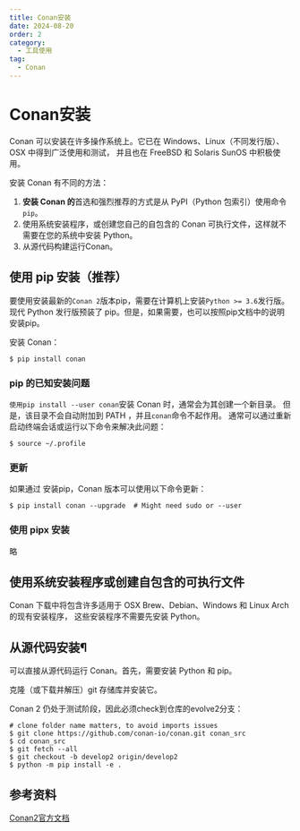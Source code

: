 ```yaml
---
title: Conan安装
date: 2024-08-20
order: 2
category:
  - 工具使用
tag:
  - Conan
---
```


# Conan安装

Conan 可以安装在许多操作系统上。它已在 Windows、Linux（不同发行版）、OSX 中得到广泛使用和测试，
并且也在 FreeBSD 和 Solaris SunOS 中积极使用。

安装 Conan 有不同的方法：
1. **安装 Conan 的**首选和强烈推荐的方式是从 PyPI（Python 包索引）使用命令`pip`。
2. 使用系统安装程序，或创建您自己的自包含的 Conan 可执行文件，这样就不需要在您的系统中安装 Python。
3. 从源代码构建运行Conan。

## 使用 pip 安装（推荐）

要使用安装最新的`Conan 2`版本pip，需要在计算机上安装`Python >= 3.6`发行版。
现代 Python 发行版预装了 pip。但是，如果需要，也可以按照pip文档中的说明安装pip。

安装 Conan：

```shell
$ pip install conan
```

### pip 的已知安装问题

`使用pip install --user conan`安装 Conan 时，通常会为其创建一个新目录。
但是，该目录不会自动附加到 PATH ，并且`conan`命令不起作用。
通常可以通过重新启动终端会话或运行以下命令来解决此问题：

```shell
$ source ~/.profile
```

### 更新

如果通过 安装pip，Conan 版本可以使用以下命令更新：

```shell
$ pip install conan --upgrade  # Might need sudo or --user
```

### 使用 pipx 安装

略

## 使用系统安装程序或创建自包含的可执行文件

Conan 下载中将包含许多适用于 OSX Brew、Debian、Windows 和 Linux Arch 的现有安装程序，
这些安装程序不需要先安装 Python。

## 从源代码安装¶

可以直接从源代码运行 Conan。首先，需要安装 Python 和 pip。

克隆（或下载并解压）git 存储库并安装它。

Conan 2 仍处于测试阶段，因此必须check到仓库的evolve2分支：

```shell
# clone folder name matters, to avoid imports issues
$ git clone https://github.com/conan-io/conan.git conan_src
$ cd conan_src
$ git fetch --all
$ git checkout -b develop2 origin/develop2
$ python -m pip install -e .
```

## 参考资料

[Conan2官方文档](https://docs.conan.io/2/tutorial.html)

